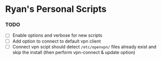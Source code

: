 # Ryan's Personal Scripts

### TODO

- [ ] Enable options and verbose for new scripts
- [ ] Add option to connect to default vpn client
- [ ] Connect vpn scipt should detect ``/etc/openvpn/`` files already exist
  and skip the install (then perform vpn-connect & update option)
